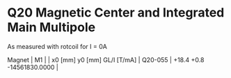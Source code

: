 Q20 Magnetic Center and Integrated Main Multipole
=================================================

As measured with rotcoil for I =   0A

Magnet  |             M1               |
        | x0 [mm]  y0 [mm] GL/I [T/mA] |
Q20-055 |   +18.4     +0.8 -14561830.0000  |
